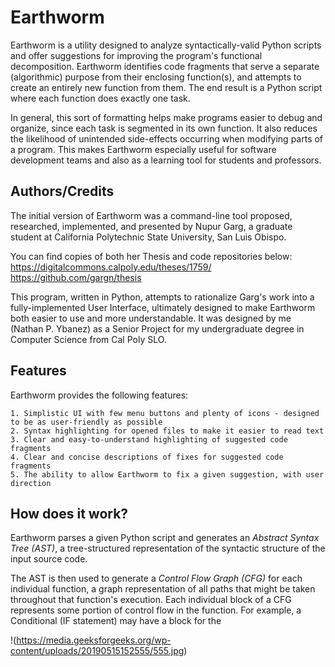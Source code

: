 # Earthworm
Earthworm is a utility designed to analyze syntactically-valid Python scripts and offer suggestions for improving the program's functional decomposition. Earthworm identifies code fragments that serve a separate (algorithmic) purpose from their enclosing function(s), and attempts to create an entirely new function from them. The end result is a Python script where each function does exactly one task.

In general, this sort of formatting helps make programs easier to debug and organize, since each task is segmented in its own function. It also reduces the likelihood of unintended side-effects occurring when modifying parts of a program. This makes Earthworm especially useful for software development teams and also as a learning tool for students and professors.

## Authors/Credits
The initial version of Earthworm was a command-line tool proposed, researched, implemented, and presented by Nupur Garg, a graduate student at California Polytechnic State University, San Luis Obispo.

You can find copies of both her Thesis and code repositories below:
https://digitalcommons.calpoly.edu/theses/1759/
https://github.com/gargn/thesis

This program, written in Python, attempts to rationalize Garg's work into a fully-implemented User Interface, ultimately designed to make Earthworm both easier to use and more understandable.
It was designed by me (Nathan P. Ybanez) as a Senior Project for my undergraduate degree in Computer Science from Cal Poly SLO.

## Features
Earthworm provides the following features:
```
1. Simplistic UI with few menu buttons and plenty of icons - designed to be as user-friendly as possible
2. Syntax highlighting for opened files to make it easier to read text
3. Clear and easy-to-understand highlighting of suggested code fragments
4. Clear and concise descriptions of fixes for suggested code fragments
5. The ability to allow Earthworm to fix a given suggestion, with user direction
```

## How does it work?
Earthworm parses a given Python script and generates an *Abstract Syntax Tree (AST)*, a tree-structured representation of the syntactic structure of the input source code.

The AST is then used to generate a *Control Flow Graph (CFG)* for each individual function, a graph representation of all paths that might be taken throughout that function's execution. Each individual block of a CFG represents some portion of control flow in the function. For example, a Conditional (IF statement) may have a block for the 

!(https://media.geeksforgeeks.org/wp-content/uploads/20190515152555/555.jpg)
